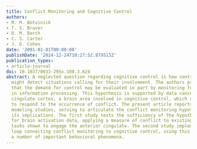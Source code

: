 ```yaml
---
title: Conflict Monitoring and Cognitive Control
authors:
- M. M. Botvinick
- T. S. Braver
- D. M. Barch
- C. S. Carter
- J. D. Cohen
date: '2001-01-01T00:00:00'
publishDate: '2024-12-24T10:27:52.879513Z'
publication_types:
- article-journal
doi: 10.1037/0033-295x.108.3.624
abstract: A neglected question regarding cognitive control is how control processes
  might detect situations calling for their involvement. The authors propose here
  that the demand for control may be evaluated in part by monitoring for conflicts
  in information processing. This hypothesis is supported by data concerning the anterior
  cingulate cortex, a brain area involved in cognitive control, which also appears
  to respond to the occurrence of conflict. The present article reports two computational
  modeling studies, serving to articulate the conflict monitoring hypothesis and examine
  its implications. The first study tests the sufficiency of the hypothesis to account
  for brain activation data, applying a measure of conflict to existing models of
  tasks shown to engage the anterior cingulate. The second study implements a feedback
  loop connecting conflict monitoring to cognitive control, using this to simulate
  a number of important behavioral phenomena.
---
```

